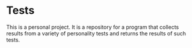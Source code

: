 # Tests
This is a personal project. It is a repository for a program that collects results from a variety of personality tests and returns the results of such tests. 
